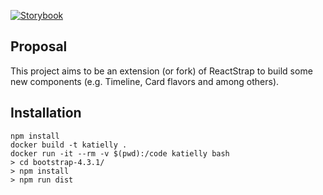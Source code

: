 [![Storybook](https://github.com/storybooks/press/blob/master/badges/storybook.svg)](#)

## Proposal

This project aims to be an extension (or fork) of ReactStrap to build some new components (e.g. Timeline, Card flavors and among others).

## Installation

```
npm install
docker build -t katielly .
docker run -it --rm -v $(pwd):/code katielly bash
> cd bootstrap-4.3.1/
> npm install
> npm run dist
```
